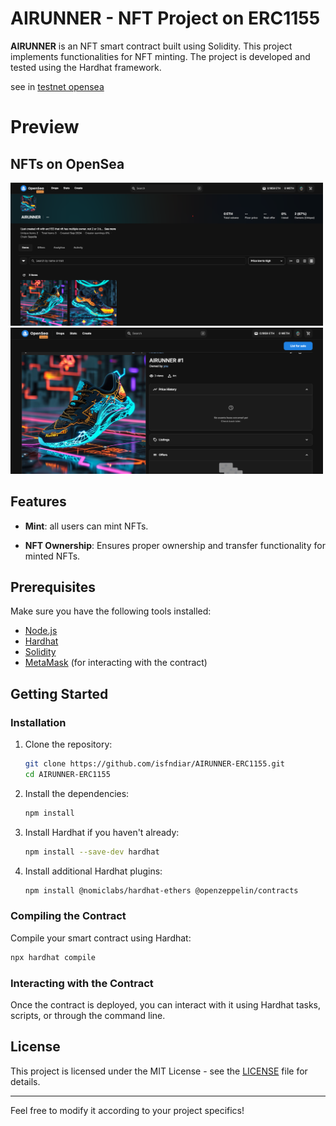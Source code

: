 # AIRUNNER - NFT Project on ERC1155

**AIRUNNER** is an NFT smart contract built using Solidity. This project implements functionalities for NFT minting. The project is developed and tested using the Hardhat framework.

see in [testnet opensea](https://testnets.opensea.io/collection/airunner)

# Preview

## NFTs on OpenSea

<img src="public/airunner-preview.png" alt="Airunner Collection on OpenSea" width="500">
<img src="public/airunner-preview2.png" alt="Airunner NFT on OpenSea" width="500">

## Features

- **Mint**: all users can mint NFTs.

- **NFT Ownership**: Ensures proper ownership and transfer functionality for minted NFTs.

## Prerequisites

Make sure you have the following tools installed:

- [Node.js](https://nodejs.org/)
- [Hardhat](https://hardhat.org/)
- [Solidity](https://docs.soliditylang.org/)
- [MetaMask](https://metamask.io/) (for interacting with the contract)

## Getting Started

### Installation

1. Clone the repository:

   ```bash
   git clone https://github.com/isfndiar/AIRUNNER-ERC1155.git
   cd AIRUNNER-ERC1155
   ```

2. Install the dependencies:

   ```bash
   npm install
   ```

3. Install Hardhat if you haven't already:

   ```bash
   npm install --save-dev hardhat
   ```

4. Install additional Hardhat plugins:

   ```bash
   npm install @nomiclabs/hardhat-ethers @openzeppelin/contracts
   ```

### Compiling the Contract

Compile your smart contract using Hardhat:

```bash
npx hardhat compile
```

### Interacting with the Contract

Once the contract is deployed, you can interact with it using Hardhat tasks, scripts, or through the command line.

## License

This project is licensed under the MIT License - see the [LICENSE](LICENSE) file for details.

---

Feel free to modify it according to your project specifics!
